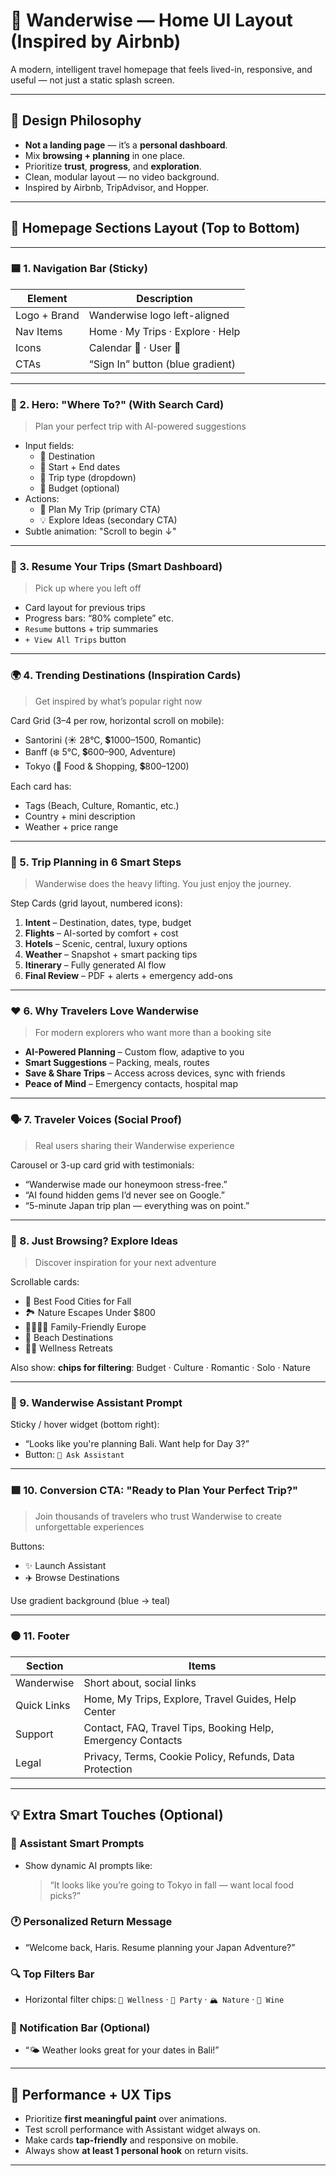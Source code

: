 # 🛫 Wanderwise — Home UI Layout (Inspired by Airbnb)

A modern, intelligent travel homepage that feels lived-in, responsive, and useful — not just a static splash screen.

---

## 🧠 Design Philosophy

- **Not a landing page** — it’s a **personal dashboard**.
- Mix **browsing + planning** in one place.
- Prioritize **trust**, **progress**, and **exploration**.
- Clean, modular layout — no video background.
- Inspired by Airbnb, TripAdvisor, and Hopper.

---

## 🧭 Homepage Sections Layout (Top to Bottom)

---

### 🟦 1. Navigation Bar (Sticky)

| Element           | Description                                     |
|------------------|-------------------------------------------------|
| Logo + Brand     | Wanderwise logo left-aligned                   |
| Nav Items        | Home · My Trips · Explore · Help               |
| Icons            | Calendar 📅 · User 👤                          |
| CTAs             | “Sign In” button (blue gradient)               |

---

### 💬 2. Hero: "Where To?" (With Search Card)

> Plan your perfect trip with AI-powered suggestions

- Input fields:
  - 📍 Destination
  - 📅 Start + End dates
  - 🧳 Trip type (dropdown)
  - 💸 Budget (optional)
- Actions:
  - 🔮 Plan My Trip (primary CTA)
  - 💡 Explore Ideas (secondary CTA)
- Subtle animation: "Scroll to begin ↓"

---

### 🔄 3. Resume Your Trips (Smart Dashboard)

> Pick up where you left off

- Card layout for previous trips
- Progress bars: “80% complete” etc.
- `Resume` buttons + trip summaries
- `+ View All Trips` button

---

### 🌍 4. Trending Destinations (Inspiration Cards)

> Get inspired by what’s popular right now

Card Grid (3–4 per row, horizontal scroll on mobile):
- Santorini (☀️ 28°C, 💲1000–1500, Romantic)
- Banff (❄️ 5°C, 💲600–900, Adventure)
- Tokyo (🍣 Food & Shopping, 💲800–1200)

Each card has:
- Tags (Beach, Culture, Romantic, etc.)
- Country + mini description
- Weather + price range

---

### 🧳 5. Trip Planning in 6 Smart Steps

> Wanderwise does the heavy lifting. You just enjoy the journey.

Step Cards (grid layout, numbered icons):
1. **Intent** – Destination, dates, type, budget
2. **Flights** – AI-sorted by comfort + cost
3. **Hotels** – Scenic, central, luxury options
4. **Weather** – Snapshot + smart packing tips
5. **Itinerary** – Fully generated AI flow
6. **Final Review** – PDF + alerts + emergency add-ons

---

### ❤️ 6. Why Travelers Love Wanderwise

> For modern explorers who want more than a booking site

- **AI-Powered Planning** – Custom flow, adaptive to you
- **Smart Suggestions** – Packing, meals, routes
- **Save & Share Trips** – Access across devices, sync with friends
- **Peace of Mind** – Emergency contacts, hospital map

---

### 🗣 7. Traveler Voices (Social Proof)

> Real users sharing their Wanderwise experience

Carousel or 3-up card grid with testimonials:
- “Wanderwise made our honeymoon stress-free.”
- “AI found hidden gems I’d never see on Google.”
- “5-minute Japan trip plan — everything was on point.”

---

### 🧭 8. Just Browsing? Explore Ideas

> Discover inspiration for your next adventure

Scrollable cards:
- 🧆 Best Food Cities for Fall
- 🏞 Nature Escapes Under $800
- 👨‍👩‍👧‍👦 Family-Friendly Europe
- 👡 Beach Destinations
- 🧘‍♀️ Wellness Retreats

Also show: **chips for filtering**: Budget · Culture · Romantic · Solo · Nature

---

### 🤖 9. Wanderwise Assistant Prompt

Sticky / hover widget (bottom right):
- “Looks like you're planning Bali. Want help for Day 3?”
- Button: `💬 Ask Assistant`

---

### 🟩 10. Conversion CTA: "Ready to Plan Your Perfect Trip?"

> Join thousands of travelers who trust Wanderwise to create unforgettable experiences

Buttons:
- ✨ Launch Assistant
- ✈️ Browse Destinations

Use gradient background (blue → teal)

---

### ⚫️ 11. Footer

| Section      | Items                                                           |
|--------------|-----------------------------------------------------------------|
| Wanderwise   | Short about, social links                                       |
| Quick Links  | Home, My Trips, Explore, Travel Guides, Help Center            |
| Support      | Contact, FAQ, Travel Tips, Booking Help, Emergency Contacts     |
| Legal        | Privacy, Terms, Cookie Policy, Refunds, Data Protection         |

---

## 💡 Extra Smart Touches (Optional)

### 🧠 Assistant Smart Prompts
- Show dynamic AI prompts like:
  > “It looks like you’re going to Tokyo in fall — want local food picks?”

### 🕐 Personalized Return Message
- “Welcome back, Haris. Resume planning your Japan Adventure?”

### 🔍 Top Filters Bar
- Horizontal filter chips:
  `🧘 Wellness` · `🎉 Party` · `🏔 Nature` · `🍷 Wine`

### 🔔 Notification Bar (Optional)
- “🌤 Weather looks great for your dates in Bali!”

---

## 🧪 Performance + UX Tips

- Prioritize **first meaningful paint** over animations.
- Test scroll performance with Assistant widget always on.
- Make cards **tap-friendly** and responsive on mobile.
- Always show **at least 1 personal hook** on return visits.

---


